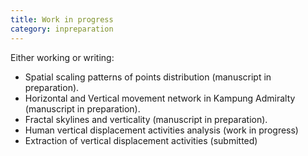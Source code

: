 ```yaml
---
title: Work in progress
category: inpreparation
---
```

Either working or writing:
* Spatial scaling patterns of points distribution (manuscript in preparation).  
* Horizontal and Vertical movement network in Kampung Admiralty (manuscript in preparation).  
* Fractal skylines and verticality (manuscript in preparation). 
* Human vertical displacement activities analysis (work in progress)  
* Extraction of vertical displacement activities (submitted)